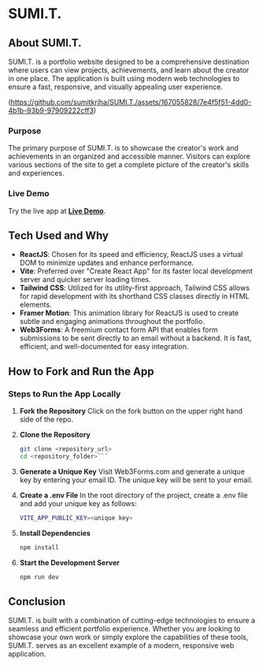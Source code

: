 # SUMI.T.

## About SUMI.T.
SUMI.T. is a portfolio website designed to be a comprehensive destination where users can view projects, achievements, and learn about the creator in one place. The application is built using modern web technologies to ensure a fast, responsive, and visually appealing user experience.

(https://github.com/sumitkrjha/SUMI.T./assets/167055828/7e4f5f51-4dd0-4b1b-93b9-97909222cff3)


### Purpose
The primary purpose of SUMI.T. is to showcase the creator's work and achievements in an organized and accessible manner. Visitors can explore various sections of the site to get a complete picture of the creator's skills and experiences.

### Live Demo
Try the live app at **[Live Demo](https://sumitkrjha.onrender.com)**.

## Tech Used and Why

- **ReactJS**: Chosen for its speed and efficiency, ReactJS uses a virtual DOM to minimize updates and enhance performance.
- **Vite**: Preferred over "Create React App" for its faster local development server and quicker server loading times.
- **Tailwind CSS**: Utilized for its utility-first approach, Tailwind CSS allows for rapid development with its shorthand CSS classes directly in HTML elements.
- **Framer Motion**: This animation library for ReactJS is used to create subtle and engaging animations throughout the portfolio.
- **Web3Forms**: A freemium contact form API that enables form submissions to be sent directly to an email without a backend. It is fast, efficient, and well-documented for easy integration.

## How to Fork and Run the App

### Steps to Run the App Locally
1. **Fork the Repository**
    Click on the fork button on the upper right hand side of the repo.

2. **Clone the Repository**
   ```bash
   git clone <repository_url>
   cd <repository_folder>```

3. **Generate a Unique Key**
   Visit Web3Forms.com and generate a unique key by entering your email ID. The unique key will be sent to your email.

4. **Create a .env File**
   In the root directory of the project, create a .env file and add your unique key as follows:
    ```bash
    VITE_APP_PUBLIC_KEY=<unique key>
5. **Install Dependencies**
    ```bash
    npm install
6. **Start the Development Server**
    ```bash
    npm run dev

## Conclusion
SUMI.T. is built with a combination of cutting-edge technologies to ensure a seamless and efficient portfolio experience. Whether you are looking to showcase your own work or simply explore the capabilities of these tools, SUMI.T. serves as an excellent example of a modern, responsive web application.
